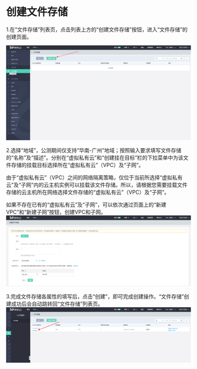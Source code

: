 # 创建文件存储

1.在“文件存储”列表页，点击列表上方的“创建文件存储”按钮，进入“文件存储”的创建页面。

![create-button](../../../../image/Cloud-File-Service/create_button.png)

2.选择“地域”，公测期间仅支持“华南-广州”地域；按照输入要求填写文件存储的“名称”及“描述”。分别在“虚拟私有云”和“创建挂在目标”栏的下拉菜单中为该文件存储的挂载目标选择所在“虚拟私有云”（VPC）及“子网”。

由于“虚拟私有云”（VPC）之间的网络隔离策略，仅位于当前所选择“虚拟私有云”及“子网”内的云主机实例可以挂载该文件存储。所以，请根据您需要挂载文件存储的云主机所在网络选择文件存储的“虚拟私有云”（VPC）及“子网”。

如果不存在已有的“虚拟私有云”及“子网”，可以依次通过页面上的“新建VPC”和“新建子网”按钮，创建VPC和子网。
![fs_creating](../../../../image/Cloud-File-Service/fs_creating.png)


3.完成文件存储各属性的填写后，点击“创建”，即可完成创建操作。“文件存储”创建成功后会自动跳转回“文件存储”列表页。
![fs_creating](../../../../image/Cloud-File-Service/fs_created.png)
